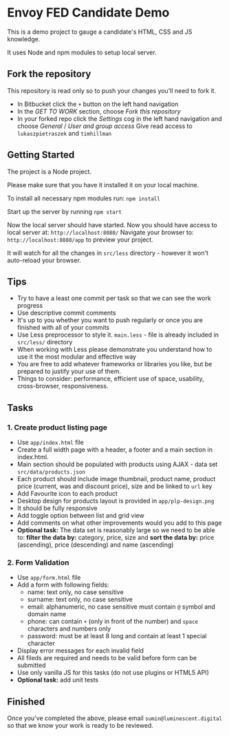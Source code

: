 # Envoy FED Candidate Demo

This is a demo project to gauge a candidate's HTML, CSS and JS knowledge.

It uses Node and npm modules to setup local server.

## Fork the repository

This repository is read only so to push your changes you'll need to fork it.

* In Bitbucket click the `+` button on the left hand navigation
* In the _GET TO WORK_ section, choose _Fork this repository_
* In your forked repo click the _Settings_ cog in the left hand navigation and choose _General_ / _User and group access_
  Give read access to `lukaszpietraszek` and `timhillman`

## Getting Started

The project is a Node project.

Please make sure that you have it installed it on your local machine.

To install all necessary npm modules run:
`npm install`

Start up the server by running
`npm start`

Now the local server should have started.
Now you should have access to local server at: `http://localhost:8080/`
Navigate your browser to: `http://localhost:8080/app` to preview your project.

It will watch for all the changes in `src/less` directory - however it won't auto-reload your browser.


## Tips

* Try to have a least one commit per task so that we can see the work progress
* Use descriptive commit comments
* It's up to you whether you want to push regularly or once you are finished with all of your commits
* Use Less preprocessor to style it. `main.less` - file is already included in `src/less/` directory
* When working with Less please demonstrate you understand how to use it the most modular and effective way
* You are free to add whatever frameworks or libraries you like, but be prepared to justify your use of them.
* Things to consider: performance, efficient use of space, usability, cross-browser, responsiveness.


## Tasks
### 1. Create product listing page
* Use `app/index.html` file
* Create a full width page with a header, a footer and a main section in index.html.
* Main section should be populated with products using AJAX - data set `src/data/products.json`
* Each product should include image thumbnail, product name, product price (current, was and discount price), size and be linked to `url` key
* Add Favourite icon to each product
* Desktop design for products layout is provided in `app/plp-design.png` 
* It should be fully responsive
* Add toggle option between list and grid view
* Add comments on what other improvements would you add to this page
* **Optional task:** The data set is reasonably large so we need to be able to: **filter the data by:** category, price, size and **sort the data by:** price (ascending), price (descending) and name (ascending)

### 2. Form Validation
* Use `app/form.html` file
* Add a form with following fields:
  - name: text only, no case sensitive
  - surname: text only, no case sensitive
  - email: alphanumeric, no case sensitive must contain `@` symbol and domain name
  - phone: can contain `+` (only in front of the number) and `space` characters and numbers only
  - password: must be at least 8 long and contain at least 1 special character
* Display error messages for each invalid field
* All fileds are required and needs to be valid before form can be submitted
* Use only vanilla JS for this tasks (do not use plugins or HTML5 API)
* **Optional task:** add unit tests

## Finished
Once you've completed the above, please email `sumin@luminescent.digital` so that we know your work is ready to be reviewed.
